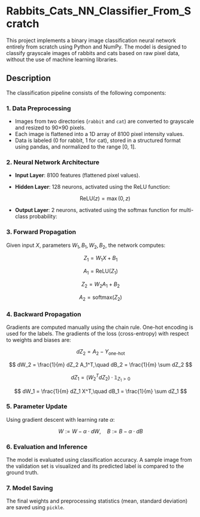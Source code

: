 
# Rabbits\_Cats\_NN\_Classifier\_From\_Scratch

This project implements a binary image classification neural network entirely from scratch using Python and NumPy. The model is designed to classify grayscale images of rabbits and cats based on raw pixel data, without the use of machine learning libraries.

## Description

The classification pipeline consists of the following components:

### 1. Data Preprocessing

* Images from two directories (`rabbit` and `cat`) are converted to grayscale and resized to 90×90 pixels.
* Each image is flattened into a 1D array of 8100 pixel intensity values.
* Data is labeled (0 for rabbit, 1 for cat), stored in a structured format using pandas, and normalized to the range \[0, 1].

### 2. Neural Network Architecture

* **Input Layer**: 8100 features (flattened pixel values).
* **Hidden Layer**: 128 neurons, activated using the ReLU function:

  $$
  \text{ReLU}(z) = \max(0, z)
  $$
* **Output Layer**: 2 neurons, activated using the softmax function for multi-class probability:

### 3. Forward Propagation

Given input $X$, parameters $W_1, B_1, W_2, B_2$, the network computes:

$$
Z_1 = W_1 X + B_1
$$

$$
A_1 = \text{ReLU}(Z_1)
$$

$$
Z_2 = W_2 A_1 + B_2
$$

$$
A_2 = \text{softmax}(Z_2)
$$

### 4. Backward Propagation

Gradients are computed manually using the chain rule. One-hot encoding is used for the labels. The gradients of the loss (cross-entropy) with respect to weights and biases are:

$$
dZ_2 = A_2 - Y_{\text{one-hot}}
$$

$$
dW_2 = \frac{1}{m} dZ_2 A_1^T,\quad dB_2 = \frac{1}{m} \sum dZ_2
$$

$$
dZ_1 = (W_2^T dZ_2) \cdot \mathbb{1}_{Z_1 > 0}
$$

$$
dW_1 = \frac{1}{m} dZ_1 X^T,\quad dB_1 = \frac{1}{m} \sum dZ_1
$$

### 5. Parameter Update

Using gradient descent with learning rate $\alpha$:

$$
W := W - \alpha \cdot dW,\quad B := B - \alpha \cdot dB
$$

### 6. Evaluation and Inference

The model is evaluated using classification accuracy. A sample image from the validation set is visualized and its predicted label is compared to the ground truth.

### 7. Model Saving

The final weights and preprocessing statistics (mean, standard deviation) are saved using `pickle`.
